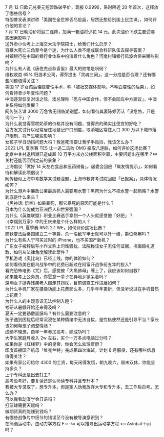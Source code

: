 7 月 12 日欧元兑美元短暂跌破平价，现报 0.9999，系时隔近 20 年首次，这释放了哪些信号？  
特朗普发表演讲称「美国在全世界丢尽脸面，居然还想给别国上民主课」，如何评价他的言论？  
7 月 12 日晚油价将迎二连降，加满一箱油将少花 14 元，此次油价下跌主要受哪些因素影响？  
送外卖小伙考上上海交大法学院硕士，给我们什么启示？  
百慕大死亡三角至今是个迷，为什么人类不组成联合科研队伍去探寻答案？  
村镇银行在中国的银行业体系中扮演着什么角色？河南村镇银行风波会带来哪些影响？  
为什么有人说《唐伯虎点秋香里》最大的败笔是巩俐？  
维权收益 65% 归游术公司，谭乔提出「灵魂三问」，这一分成是否合理？还有哪些问题值得关注？  
美国 17 岁女孩后悔做变性手术，称「被社交媒体影响，不明白变性的后果」，如何看待青少年变性问题？  
中澳逐渐恢复对话之际，澳总理称「愿与中国合作，但不会回应中方建议」，中澳关系将如何发展？  
网传张艺谋 3000 万急售无锡临湖别墅，如何看待其妻陈婷否认「没急售，只是询问一下」？  
为什么我觉得雪糕奶茶的价格并没有问题，觉得贵的确实比便宜的好吃？  
官方发文试行以经常居住地登记户口制度，取消城区常住人口 300 万以下城市落户限制，将产生哪些影响？  
女孩子学自动挡问题大吗？我爸死活要让我学手动挡，我该怎么办？  
2022 LPL 夏季赛 TES 让一追二击败 OMG 豪取八连胜，如何评价这场比赛？  
北京中关村退租潮已造成超 10 万平方米办公楼面积空置，主要问题出在哪里？中关村还能否回到之前的景象？  
上海倡议「做好 14 天左右食品和医药储备」，居委会回应「属友情提示」，如何看待和解读此项倡议？  
网传疑似上海中考数学某试题泄题，上海市教育考试院回应「已报案」，具体情况如何？  
为什么港片中廉政公署最后抓人需要用水警？黑帮为什么不把水警一起贿赂？水警到底是什么来头？  
《黑神话: 悟空》如果暴死，那它暴死的原因可能是什么？  
日本为什么能成为亚洲巨人和世界强国？  
为什么《英雄联盟》职业比赛选手拿到一个人头就感觉他「好肥」？  
《幸福到万家》中的王庆来是个什么样的人？  
2022 LPL 夏季赛 RNG 2:1 WE，如何评价这场比赛？  
商鞅变法后秦国建立二十等爵，杀一名敌军甲士就可以升一级，爵位够用吗？  
为什么有些人宁可买过时的 iPhone，也不买国产新机？  
广东女子被辞后写小作文称上司性骚扰，法院称该女子无任何证据，书面赔礼道歉，如何从法律角度解读此案件？  
手机游戏《奥比岛》已经上线，你的体验如何？  
如何看待美在俄乌战争中的花费已超过在阿富汗战争前五年的投入?  
看完恐怖电影《咒》后，感觉被「大黑佛母」缠上了，我应该如何自救?  
如果能考上公务员，你愿意一辈子在异地乡镇呆着吗？  
深圳女子捉弄残疾老人踢走其拐杖，目前调查工作进展如何？  
为什么手机厂家在摄像功能上花费那么多，几乎年年更新，但没听说过在手机音质上花费？  
为什么人的主观意识无法控制入睡？  
考研从暑假开始还来得及吗？  
夏天一定要勤敷面膜吗？有什么需要注意的？  
孩子遇到困扰后经常沉浸在某种情绪中无法自拔，是性格使然还是引导不当？家长该如何帮孩子调整情绪？  
成绩不理想，自学一年参加高考，能成功吗？  
大学生家庭月收入 2w 左右，买个一万多点电脑过分吗？  
如果你是《红楼梦》中的皇帝，你会怎么处理贾府？  
印度首艘国产航母「维克兰特」完成第四次海试，计划 8 月服役，还有哪些信息值得关注？  
如果有家公司给你 4300 的工资，每天闲得发慌，朝九晚六，周末双休，你能坚持多久？  
上个专科还是出去打工?  
高考没考好，要复读还是认命读专科并且专升本？  
我被大专录取了，想专升本，但是家人劝我放弃大专和专升本，去工作后自考。怎么办？  
可以靠看动漫学会日语吗？  
打篮球需要天赋吗？  
做期货真的能赚到钱吗？  
有哪些战争片中细节的错误至今没有被导演意识到？  
在简谐运动中，由动力学方程 F＝-kx 可以推导出运动学方程 x＝Asin(ωt＋φ) 吗？  
